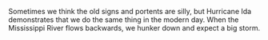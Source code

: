 Sometimes we think the old signs and portents are silly, but Hurricane Ida demonstrates that we do the same thing in the modern day. When the Mississippi River flows backwards, we hunker down and expect a big storm. 